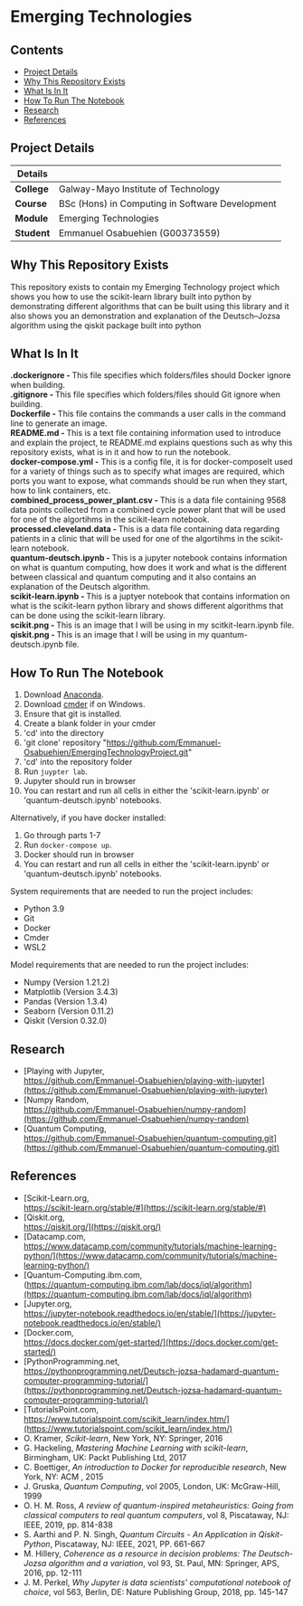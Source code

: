 # Emerging Technologies

## Contents

* [Project Details](#details)
* [Why This Repository Exists](#why) 
* [What Is In It](#what)
* [How To Run The Notebook](#how)
* [Research](#research)
* [References](#references)

## Project Details<a name = "details"></a>

| Details   |     |
| --- | --- |
| **College** | Galway-Mayo Institute of Technology|
| **Course** | BSc (Hons) in Computing in Software Development  |
| **Module** |  Emerging Technologies |
| **Student** | Emmanuel Osabuehien (G00373559) |

## Why This Repository Exists<a name = "why"></a>

This repository exists to contain my Emerging Technology project which shows you how to use the scikit-learn library built into python by demonstrating different algorithms that can be built using this library and it also shows you an demonstration and explanation of the Deutsch–Jozsa algorithm using the qiskit package built into python

## What Is In It<a name = "what"></a>

<b>.dockerignore - </b> This file specifies which folders/files should Docker ignore when building. <br>
<b>.gitignore - </b> This file specifies which folders/files should Git ignore when building. <br>
<b>Dockerfile - </b> This file contains the commands a user calls in the command line to generate an image.<br>
<b>README.md - </b> This is a text file containing information used to introduce and explain the project, te README.md explains questions such as why this repository exists, what is in it and how to run the notebook. <br>
<b>docker-compose.yml -</b> This is a config file, it is for docker-composeIt used for a variety of things such as to specify what images are required, which ports you want to expose, what commands should be run when they start, how to link containers, etc.<br>
<b>combined_process_power_plant.csv - </b> This is a data file containing 9568 data points collected from a combined cycle power plant that will be used for one of the algortihms in the scikit-learn notebook. <br>
<b>processed.cleveland.data - </b> This is a data file containing data regarding patients in a clinic that will be used for one of the algortihms in the scikit-learn notebook. <br>
<b>quantum-deutsch.ipynb - </b> This is a jupyter notebook contains information on what is quantum computing, how does it work and what is the different between classical and quantum computing and it also contains an explanation of the Deutsch algorithm. <br>
<b>scikit-learn.ipynb - </b> This is a juptyer notebook that contains information on what is the scikit-learn python library and shows different algorithms that can be done using the scikit-learn library. <br>
<b>scikit.png - </b> This is an image that I will be using in my scitkit-learn.ipynb file. <br>
<b>qiskit.png - </b> This is an image that I will be using in my quantum-deutsch.ipynb file. <br>

## How To Run The Notebook<a name = "how"></a>

1. Download [Anaconda]().
2. Download [cmder]() if on Windows.
3. Ensure that git is installed.
4. Create a blank folder in your cmder
5. 'cd' into the directory
6. 'git clone' repository "https://github.com/Emmanuel-Osabuehien/EmergingTechnologyProject.git"
7. 'cd' into the repository folder
8. Run `juypter lab`.
9. Jupyter should run in browser
10. You can restart and run all cells in either the 'scikit-learn.ipynb' or 'quantum-deutsch.ipynb' notebooks.

Alternatively, if you have docker installed:
  
1. Go through parts 1-7
2. Run `docker-compose up`.
3. Docker should run in browser
4. You can restart and run all cells in either the 'scikit-learn.ipynb' or 'quantum-deutsch.ipynb' notebooks.

<p> System requirements that are needed to run the project includes: </p>

- Python 3.9
- Git
- Docker
- Cmder
- WSL2

<p> Model requirements that are needed to run the project includes: </p>

- Numpy (Version 1.21.2)
- Matplotlib (Version 3.4.3)
- Pandas (Version 1.3.4)
- Seaborn (Version 0.11.2)
- Qiskit (Version 0.32.0)

## Research<a name = "research"></a>
- [Playing with Jupyter,<br> https://github.com/Emmanuel-Osabuehien/playing-with-jupyter](https://github.com/Emmanuel-Osabuehien/playing-with-jupyter)
- [Numpy Random,<br> https://github.com/Emmanuel-Osabuehien/numpy-random](https://github.com/Emmanuel-Osabuehien/numpy-random)
- [Quantum Computing,<br> https://github.com/Emmanuel-Osabuehien/quantum-computing.git](https://github.com/Emmanuel-Osabuehien/quantum-computing.git)

## References<a name = "references"></a>

- [Scikit-Learn.org,<br> https://scikit-learn.org/stable/#](https://scikit-learn.org/stable/#)
- [Qiskit.org,<br> https://qiskit.org/](https://qiskit.org/)
- [Datacamp.com,<br> https://www.datacamp.com/community/tutorials/machine-learning-python/](https://www.datacamp.com/community/tutorials/machine-learning-python/)
- [Quantum-Computing.ibm.com,<br> (https://quantum-computing.ibm.com/lab/docs/iql/algorithm](https://quantum-computing.ibm.com/lab/docs/iql/algorithm)
- [Jupyter.org,<br> https://jupyter-notebook.readthedocs.io/en/stable/](https://jupyter-notebook.readthedocs.io/en/stable/)
- [Docker.com,<br> https://docs.docker.com/get-started/](https://docs.docker.com/get-started/)
- [PythonProgramming.net,<br> https://pythonprogramming.net/Deutsch-jozsa-hadamard-quantum-computer-programming-tutorial/](https://pythonprogramming.net/Deutsch-jozsa-hadamard-quantum-computer-programming-tutorial/)
- [TutorialsPoint.com,<br> https://www.tutorialspoint.com/scikit_learn/index.htm/](https://www.tutorialspoint.com/scikit_learn/index.htm/)
- O. Kramer, *Scikit-learn*, New York, NY: Springer, 2016
- G. Hackeling, *Mastering Machine Learning with scikit-learn*, Birmingham, UK: Packt Publishing Ltd, 2017
- C. Boettiger, *An introduction to Docker for reproducible research*, New York, NY: ACM , 2015
- J. Gruska, *Quantum Computing*, vol 2005, London, UK: McGraw-Hill, 1999
- O. H. M. Ross, *A review of quantum-inspired metaheuristics: Going from classical computers to real quantum computers*, vol 8, Piscataway, NJ: IEEE, 2019, pp. 814-838 
- S. Aarthi and P. N. Singh, *Quantum Circuits - An Application in Qiskit-Python*, Piscataway, NJ: IEEE, 2021, PP. 661-667
- M. Hillery, *Coherence as a resource in decision problems: The Deutsch-Jozsa algorithm and a variation*, vol 93, St. Paul, MN: Springer, APS, 2016, pp. 12-111
- J. M. Perkel, *Why Jupyter is data scientists' computational notebook of choice*, vol 563, Berlin, DE: Nature Publishing Group, 2018, pp. 145-147
